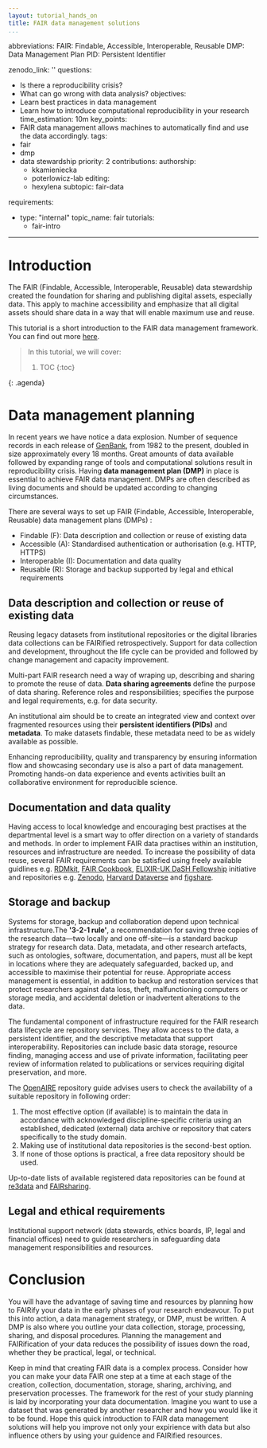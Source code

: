 ```yaml
---
layout: tutorial_hands_on
title: FAIR data management solutions
...
```

abbreviations:
FAIR: Findable, Accessible, Interoperable, Reusable
DMP: Data Management Plan 
PID: Persistent Identifier

zenodo_link: ''
questions:
- Is there a reproducibility crisis?
- What can go wrong with data analysis?
objectives:
- Learn best practices in data management 
- Learn how to introduce computational reproducibility in your research
time_estimation: 10m
key_points:
- FAIR data management allows machines to automatically find and use the data accordingly.
tags:
- fair
- dmp
- data stewardship
priority: 2
contributions:
  authorship:
    - kkamieniecka
    - poterlowicz-lab
  editing:
    - hexylena
subtopic: fair-data

requirements:
  - type: "internal"
    topic_name: fair
    tutorials:
      - fair-intro

---


# Introduction

The FAIR (Findable, Accessible, Interoperable, Reusable)  data stewardship created the foundation for sharing and publishing digital assets, especially data. This apply to machine accessibility and emphasize that all digital assets should share data in a way that will enable maximum use and reuse. 

This tutorial is a short introduction to the FAIR data management framework. You can find out more [here](https://elixiruknode.org/what-we-offer/fair-data-management/).

> <agenda-title></agenda-title>
>
> In this tutorial, we will cover:
>
> 1. TOC
> {:toc}
>
{: .agenda}

# Data management planning
In recent years we have notice a data explosion. Number of sequence records in each release of [GenBank](https://www.ncbi.nlm.nih.gov/genbank/statistics/), from 1982 to the present, doubled in size approximately every 18 months. Great amounts of data available followed by expanding range of tools and computational solutions result in reproducibility crisis. Having **data management plan (DMP)** in place is essential to achieve FAIR data management. DMPs are often described as living documents and should be updated according to changing circumstances.

There are several ways to set up FAIR (Findable, Accessible, Interoperable, Reusable) data management plans (DMPs) :
  - Findable (F): Data description and collection or reuse of existing data
  - Accessible (A): Standardised authentication or authorisation (e.g. HTTP, HTTPS)
  - Interoperable (I): Documentation and data quality
  - Reusable (R): Storage and backup supported by legal and ethical requirements

## Data description and collection or reuse of existing data
Reusing legacy datasets from institutional repositories or the digital libraries data collections can be FAIRified retrospectively. Support for data collection and development, throughout the life cycle can be provided and followed by change management and capacity improvement.

Multi-part FAIR research need a way of wraping up, describing and sharing to promote the reuse of data. **Data sharing agreements** define the purpose of data sharing. Reference roles and responsibilities; specifies the purpose and legal requirements, e.g. for data security.

An institutional aim should be to create an integrated view and context over fragmented resources using their **persistent identifiers (PIDs)** and **metadata**. To make datasets findable, these metadata need to be as widely available as possible.

Enhancing reproducibility, quality and transparency by ensuring information flow and showcasing secondary use is also a part of data management. Promoting hands-on data experience and events activities built an collaborative environment for reproducible science. 


## Documentation and data quality
Having access to local knowledge and encouraging best practises at the departmental level is a smart way to offer direction on a variety of standards and methods. In order to implement FAIR data practises within an institution, resources and infrastructure are needed. To increase the possibility of data reuse, several FAIR requirements can be satisfied using freely available guidlines e.g. [RDMkit](https://rdmkit.elixir-europe.org/), [FAIR Cookbook](https://faircookbook.elixir-europe.org/content/home.html), [ELIXIR-UK DaSH Fellowship](https://sites.google.com/view/navigation-portal-fellowship/home?authuser=0) initiative and repositories e.g. [Zenodo](https://zenodo.org/), [Harvard Dataverse](https://dataverse.harvard.edu/) and [figshare](https://figshare.com/).

## Storage and backup
Systems for storage, backup and collaboration depend upon technical infrastructure.The **'3-2-1 rule'**, a recommendation for saving three copies of the research data—two locally and one off-site—is a standard backup strategy for research data. Data, metadata, and other research artefacts, such as ontologies, software, documentation, and papers, must all be kept in locations where they are adequately safeguarded, backed up, and accessible to maximise their potential for reuse. Appropriate access management is essential, in addition to backup and restoration services that protect researchers against data loss, theft, malfunctioning computers or storage media, and accidental deletion or inadvertent alterations to the data. 

The fundamental component of infrastructure required for the FAIR research data lifecycle are repository services. They allow access to the data, a persistent identifier, and the descriptive metadata that support interoperability. Repositories can include basic data storage, resource finding, managing access and use of private information, facilitating peer review of information related to publications or services requiring digital preservation, and more.

The [OpenAIRE](https://www.openaire.eu/opendatapilot-repository-guide) repository guide advises users to check the availability of a suitable repository in following order:

1. The most effective option (if available) is to maintain the data in accordance with acknowledged discipline-specific criteria using an established, dedicated (external) data archive or repository that caters specifically to the study domain.
2. Making use of institutional data repositories is the second-best option.
3. If none of those options is practical, a free data repository should be used.

Up-to-date lists of available registered data repositories can be found at [re3data](https://www.re3data.org/) and [FAIRsharing](https://fairsharing.org/search?fairsharingRegistry=Database).

## Legal and ethical requirements
Institutional support network (data stewards, ethics boards, IP, legal and financial offices) need to guide researchers in safeguarding data management responsibilities and resources.

# Conclusion
You will have the advantage of saving time and resources by planning how to FAIRify your data in the early phases of your research endeavour. To put this into action, a data management strategy, or DMP, must be written. A DMP is also where you outline your data collection, storage, processing, sharing, and disposal procedures. Planning the management and FAIRification of your data reduces the possibility of issues down the road, whether they be practical, legal, or technical. 

Keep in mind that creating FAIR data is a complex process. Consider how you can make your data FAIR one step at a time at each stage of the creation, collection, documentation, storage, sharing, archiving, and preservation processes. The framework for the rest of your study planning is laid by incorporating your data documentation. Imagine you want to use a dataset that was generated by another researcher and how you would like it to be found. Hope this quick introduction to FAIR data management solutions will help you improve not only your expirience with data but also influence others by using your guidence and FAIRified resources.
